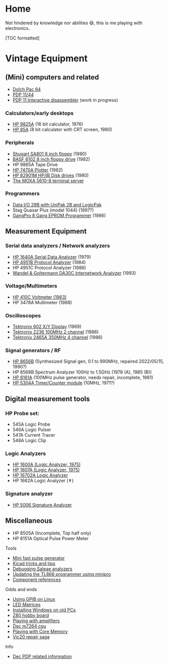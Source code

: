 # Home
Not hindered by knowledge nor abilities :smile:, this is me playing with electronics..

[TOC formatted]

# Vintage Equipment

## (Mini) computers and related

- [Dolch Pac 64](dolch-pac-64/index.md)
- [PDP 11/44](pdp-1144/index.md)
- [PDP 11 Interactive disassembler](the-interactive-disassembler/index.md) (work in progress)

### Calculators/early desktops

- [HP 9825A](hp-9825a/index.md) (16 bit calculator, 1976)
- [HP 85A](hp-85a/index.md) (8 bit calculator with CRT screen, 1980)

### Peripherals

- [Shugart SA801 8 inch floppy](the-shugart-801/index.md) (1980)
- [BASF 6102 8 inch floppy drive](the-basf-6102-8-inch-floppy-drive-dead/index.md) (1982)
- HP 9865A Tape Drive
- [HP 7470A Plotter](hp-7470a-plotter/index.md) (1982)
- [HP 82901M HP/IB Disk drives](hp82901m-disk-drives/index.md) (1980)
- [The MOXA 5610-8 terminal server](the-moxa-nport-5610-serial-ethernet-device/index.md)

### Programmers

- [Data I/O 29B with UniPak 2B and LogicPak](data-io-29b/index.md)
- Stag Quasar Plus (model 1044) (1997?)
- [GangPro 8 Gang EPROM Programmer](gangpro-8-eprom-programmer/index.md) (1986)

## Measurement Equipment

### Serial data analyzers / Network analyzers

- [HP 1640A Serial Data Analyzer](hp1640a-serial-data-analyzer/index.md) (1979)
- [HP 4951B Protocol Analyzer](hp-4951b-protocol-analyzer/index.md) (1984)
- HP 4951C Protocol Analyzer (1986)
- [Wandel & Goltermann DA30C Internetwork Analyzer](wandel-goltermann-da30c/index.md) (1993)

### Voltage/Multimeters

- [HP 410C Voltmeter (1963)](the-hp-410c-voltmeter/index.md)
- HP 3478A Multimeter (1988)

### Oscilloscopes

- [Tektronix 602 X/Y Display](tektronix-602-x-y-display/index.md) (1969)
- [Tektronix 2236 100MHz 2 channel](tektronix-2236/index.md) (1986)
- [Tektronix 2465A 350MHz 4 channel](tektronix-2465a-oscilloscope/index.md) (1986)

### Signal generators / RF

- [HP 8656B](hp-8656b-repair/index.md) (Synthesized Signal gen, 0.1 to 990MHz, repaired 2022/05/15, 1990?)
- HP 8568B Spectrum Analyzer 100Hz to 1.5GHz (1978 (A), 1985 (B))
- [HP 8161A](hp-8161a-100mhz-pulse-generator/index.md) (100MHz pulse generator, needs repair, incomplete, 1981)
- [HP 5304A Timer/Counter module](hp-5304a-timer-counter/index.md) (10MHz, 1971?)

## Digital measurement tools

### HP Probe set:

- 545A Logic Probe
- 546A Logic Pulser
- 547A Current Tracer
- 548A Logic Clip

### Logic Analyzers

- [HP 1600A (Logic Analyzer, 1975)](hp-1600a-logic-analyzer/index.md)
- [HP 1607A (Logic Analyzer, 1975)](the-hp-1607a-logic-analyzer/index.md)
- [HP 16702A Logic Analyzer](hp-16702a-logic-analyzer/index.md)
- HP 1662A Logic Analyzer (:latin_cross:)

### Signature analyzer

- [HP 5006 Signature Analyzer](hp-5006a-signature-analyzer/index.md)

## Miscellaneous

- HP 8505A (Incomplete, Top half only)
- HP 8151A Optical Pulse Power Meter

Tools

- [Mini fast pulse generator](mini-fast-pulse-generator/index.md)
- [Kicad tricks and tips](kicad-tips-and-tricks/index.md)
- [Debugging Saleae analyzers](creatingdebugging-saleae-analyzers/index.md)
- [Updating the TL866 programmer using minipro](updating-the-tl866ii-using-minipro/index.md)
- [Component references](component-details/index.md)

Odds and ends

- [Using GPIB on Linux](using-gpib-on-linux/index.md)
- [LED Matrices](led-matrix-fun/index.md)
- [Installing Windows on old PCs](installing-windows-versions-on-old-pcs/index.md)
- [Z80 hobby board](z80-hobby-board/index.md)
- [Playing with amplifiers](amplifiers/index.md)
- [Dec m7264 cpu](dec-digital-m7264-eb-qbus-lsi-1103-cpu-card/index.md)
- [Playing with Core Memory](core-memory-experiments/index.md)
- [Vic20 repair saga](vic-20-repair/index.md)

Info

- [Dec PDP related information](dec-pdp-home/index.md)
